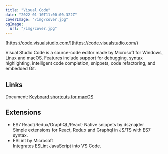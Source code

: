 ```yaml
---
title: "Visual Code"
date: "2022-01-10T11:00:00.322Z"
coverImage: "/img/cover.jpg"
ogImage:
  url: "/img/cover.jpg"
---
```


[https://code.visualstudio.com/](https://code.visualstudio.com/)

Visual Studio Code is a source-code editor made by Microsoft for Windows, Linux and macOS. Features include support for debugging, syntax highlighting, intelligent code completion, snippets, code refactoring, and embedded Git.

## Links

Document: [Keyboard shortcuts for macOS](https://code.visualstudio.com/shortcuts/keyboard-shortcuts-macos.pdf)

## Extensions

- ES7 React/Redux/GraphQL/React-Native snippets by dsznajder  
Simple extensions for React, Redux and Graphql in JS/TS with ES7 syntax.
- ESLint by Microsoft  
Integrates ESLint JavaScript into VS Code.
